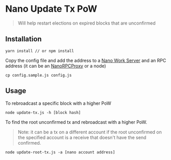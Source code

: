 # Nano Update Tx PoW

> Will help restart elections on expired blocks that are unconfirmed

## Installation
```
yarn install // or npm install
```

Copy the config file and add the address to a [Nano Work Server](https://github.com/nanocurrency/nano-work-server) and an RPC address (it can be an [NanoRPCProxy](https://github.com/joohansson/nanorpcproxy) or a node)
```
cp config.sample.js config.js
```

## Usage
To rebroadcast a specific block with a higher PoW
```
node update-tx.js -h [block hash]
```

To find the root unconfirmed tx and rebroadcast with a higher PoW.
> Note: it can be a tx on a different account if the root unconfirmed on the specified account is a receive that doesn't have the send confirmed.
```
node update-root-tx.js -a [nano account address]
```
